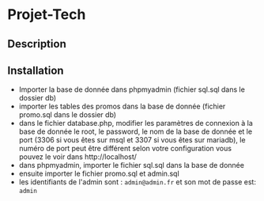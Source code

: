 # Projet-Tech

## Description
## Installation
- Importer la base de donnée dans phpmyadmin (fichier sql.sql dans le dossier db)
- importer les tables des promos dans la base de donnée (fichier promo.sql dans le dossier db)
- dans le fichier database.php, modifier les paramètres de connexion à la base de donnée le root, le password, le nom de la base de donnée et le port (3306 si vous êtes sur msql et 3307 si vous êtes sur mariadb), le numéro de port peut être différent selon votre configuration vous pouvez le voir dans http://localhost/
- dans phpmyadmin, importer le fichier sql.sql dans la base de donnée
- ensuite importer le fichier promo.sql et admin.sql
- les identifiants de l'admin sont : `admin@admin.fr` et son mot de passe est: `admin`
